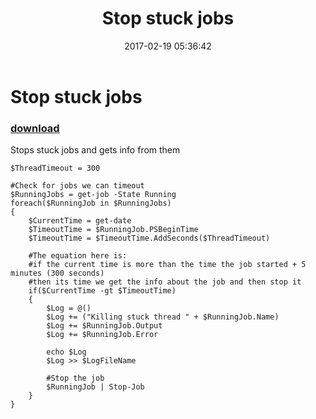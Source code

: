 ﻿---
pid:            6741
parent:         0
children:       
poster:         Autom8
title:          Stop stuck jobs
date:           2017-02-19 05:36:42
description:    Stops stuck jobs and gets info from them
format:         posh
---

# Stop stuck jobs

### [download](6741.ps1)  

Stops stuck jobs and gets info from them

```posh
$ThreadTimeout = 300

#Check for jobs we can timeout
$RunningJobs = get-job -State Running
foreach($RunningJob in $RunningJobs)
{
    $CurrentTime = get-date
    $TimeoutTime = $RunningJob.PSBeginTime
    $TimeoutTime = $TimeoutTime.AddSeconds($ThreadTimeout)

    #The equation here is:
    #if the current time is more than the time the job started + 5 minutes (300 seconds)
    #then its time we get the info about the job and then stop it
    if($CurrentTime -gt $TimeoutTime)
    {
        $Log = @()
        $Log += ("Killing stuck thread " + $RunningJob.Name)
        $Log += $RunningJob.Output
        $Log += $RunningJob.Error

        echo $Log
        $Log >> $LogFileName

        #Stop the job
        $RunningJob | Stop-Job
    }                
}
```
